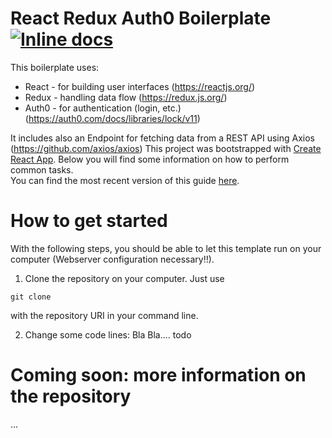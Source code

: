 # React Redux Auth0 Boilerplate [![Inline docs](http://inch-ci.org/github/BenTStark/react-redux-auth0.svg?branch=master)](http://inch-ci.org/github/BenTStark/react-redux-auth0)

This boilerplate uses:
* React - for building user interfaces (https://reactjs.org/)
* Redux - handling data flow (https://redux.js.org/)
* Auth0 - for authentication (login, etc.) (https://auth0.com/docs/libraries/lock/v11)

It includes also an Endpoint for fetching data from a REST API using Axios (https://github.com/axios/axios)
This project was bootstrapped with [Create React App](https://github.com/facebookincubator/create-react-app).
Below you will find some information on how to perform common tasks.<br>
You can find the most recent version of this guide [here](https://github.com/facebookincubator/create-react-app/blob/master/packages/react-scripts/template/README.md).

# How to get started

With the following steps, you should be able to let this template run on your computer (Webserver configuration necessary!!).

1. Clone the repository on your computer. Just use 
```
git clone
```
with the repository URI in your command line.

2. Change some code lines:
Bla Bla.... todo

# Coming soon: more information on the repository
...

